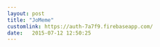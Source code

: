 ```yaml
---
layout: post
title: "JoMeme"
customlink: https://auth-7a7f9.firebaseapp.com/
date:   2015-07-12 12:50:25
---
```

